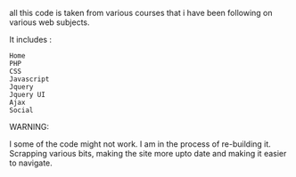 all this code is taken from various courses that i have been following on various web subjects. 

It includes :

    Home
    PHP
    CSS
    Javascript
    Jquery
    Jquery UI
    Ajax
    Social


WARNING: 

I some of the code might not work.
I am in the process of re-building it. Scrapping various bits, making the site more upto date and making it easier to navigate.


